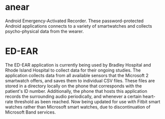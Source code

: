 # anear
Android Emergency-Activated Recorder. These password-protected Android applications connects to a variety of smartwatches and collects psycho-physical data from the wearer.

# ED-EAR
The ED-EAR application is currently being used by Bradley Hospital and Rhode Island Hospital to collect data for their ongoing studies. The application collects data from
all available sensors that the Microsoft 2 smartwatch offers, and saves them to individual CSV files. These files are stored in a directory locally on the phone
that corresponds with the patient's ID number. Additionally, the phone that hosts this application records the surrounding audio periodically, and whenever a certain
heart-rate threshold as been reached. 
Now being updated for use with Fitbit smart watches rather than Microsoft smart watches, due to discontinuation of Microsoft Band services.